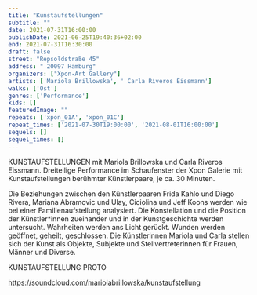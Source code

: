 ```yaml
---
title: "Kunstaufstellungen"
subtitle: ""
date: 2021-07-31T16:00:00
publishDate: 2021-06-25T19:40:36+02:00
end: 2021-07-31T16:30:00
draft: false
street: "Repsoldstraße 45"
address: " 20097 Hamburg"
organizers: ["Xpon-Art Gallery"]
artists: ['Mariola Brillowska', ' Carla Riveros Eissmann']
walks: ['Ost']
genres: ['Performance']
kids: []
featuredImage: ""
repeats: ['xpon_01A', 'xpon_01C']
repeat_times: ['2021-07-30T19:00:00', '2021-08-01T16:00:00']
sequels: []
sequel_times: []
---
```


KUNSTAUFSTELLUNGEN mit Mariola Brillowska und Carla Riveros Eissmann. Dreiteilige Performance im Schaufenster der Xpon Galerie mit Kunstaufstellungen berühmter Künstlerpaare, je ca. 30 Minuten.

Die Beziehungen zwischen den Künstlerpaaren Frida Kahlo und Diego Rivera, Mariana Abramovic und Ulay, Ciciolina und Jeff Koons werden wie bei einer Familienaufstellung analysiert. Die Konstellation und die Position der Künstler\*innen zueinander und in der Kunstgeschichte werden untersucht. Wahrheiten werden ans Licht gerückt. Wunden werden geöffnet, geheilt, geschlossen. Die Künstlerinnen Mariola und Carla stellen sich der Kunst als Objekte, Subjekte und Stellvertreterinnen für Frauen, Männer und Diverse.

KUNSTAUFSTELLUNG PROTO

https://soundcloud.com/mariolabrillowska/kunstaufstellung